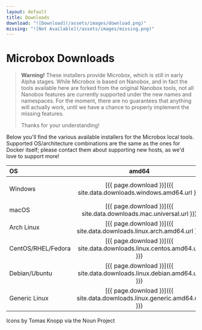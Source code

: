 ```yaml
---
layout: default
title: Downloads
download: "![Download](/assets/images/download.png)"
missing: "![Not Available](/assets/images/missing.png)"
---
```

# Microbox Downloads

> **Warning!** These installers provide Microbox, which is still in early Alpha stages. While Microbox is based on Nanobox, and in fact the tools available here are forked from the original Nanobox tools, not all Nanobox features are currently supported under the new names and namespaces. For the moment, there are no guarantees that anything will actually work, until we have a chance to properly implement the missing features.
>
> Thanks for your understanding!

Below you'll find the various available installers for the Microbox local tools. Supported OS/architecture combinations are the same as the ones for Docker itself; please contact them about supporting new hosts, as we'd love to support more!

| OS                 |                                  amd64                                   |                      amd64 + VirtualBox (DEPRECATED)                      |                                  arm64                                   |                                  arm                                   |                                  s390x                                   |
|:-------------------|:------------------------------------------------------------------------:|:-------------------------------------------------------------------------:|:------------------------------------------------------------------------:|:----------------------------------------------------------------------:|:------------------------------------------------------------------------:|
| Windows            |    [{{ page.download }}]({{ site.data.downloads.windows.amd64.url }})    | [{{ page.download }}]({{ site.data.downloads.windows.amd64_bundle.url }}) |                            {{ page.missing }}                            |                           {{ page.missing }}                           |                            {{ page.missing }}                            |
| macOS              |    [{{ page.download }}]({{ site.data.downloads.mac.universal.url }})    |   [{{ page.download }}]({{ site.data.downloads.mac.amd64_bundle.url }})   |    [{{ page.download }}]({{ site.data.downloads.mac.universal.url }})    |                           {{ page.missing }}                           |                            {{ page.missing }}                            |
| Arch Linux         |  [{{ page.download }}]({{ site.data.downloads.linux.arch.amd64.url }})   |                            {{ page.missing }}                             |  [{{ page.download }}]({{ site.data.downloads.linux.arch.arm64.url }})   |  [{{ page.download }}]({{ site.data.downloads.linux.arch.arm.url }})   |                            {{ page.missing }}                            |
| CentOS/RHEL/Fedora | [{{ page.download }}]({{ site.data.downloads.linux.centos.amd64.url }})  |                            {{ page.missing }}                             | [{{ page.download }}]({{ site.data.downloads.linux.centos.arm64.url }})  |                           {{ page.missing }}                           | [{{ page.download }}]({{ site.data.downloads.linux.centos.s390x.url }})  |
| Debian/Ubuntu      | [{{ page.download }}]({{ site.data.downloads.linux.debian.amd64.url }})  |                            {{ page.missing }}                             | [{{ page.download }}]({{ site.data.downloads.linux.debian.arm64.url }})  | [{{ page.download }}]({{ site.data.downloads.linux.debian.arm.url }})  | [{{ page.download }}]({{ site.data.downloads.linux.debian.s390x.url }})  |
| Generic Linux      | [{{ page.download }}]({{ site.data.downloads.linux.generic.amd64.url }}) |                            {{ page.missing }}                             | [{{ page.download }}]({{ site.data.downloads.linux.generic.arm64.url }}) | [{{ page.download }}]({{ site.data.downloads.linux.generic.arm.url }}) | [{{ page.download }}]({{ site.data.downloads.linux.generic.s390x.url }}) |

Icons by Tomas Knopp via the Noun Project
